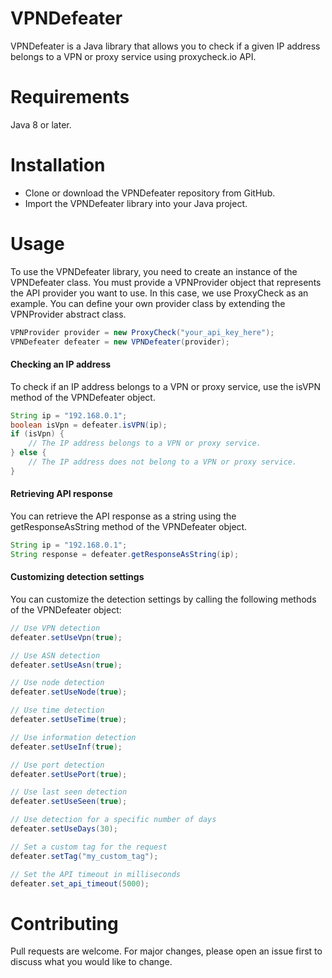# VPNDefeater
VPNDefeater is a Java library that allows you to check if a given IP address belongs to a VPN or proxy service using proxycheck.io API.

# Requirements
Java 8 or later.
# Installation
- Clone or download the VPNDefeater repository from GitHub.
- Import the VPNDefeater library into your Java project.
# Usage
To use the VPNDefeater library, you need to create an instance of the VPNDefeater class. 
You must provide a VPNProvider object that represents the API provider you want to use. In this case, we use ProxyCheck as an example. You can define your own provider class by extending the VPNProvider abstract class.

```java
VPNProvider provider = new ProxyCheck("your_api_key_here");
VPNDefeater defeater = new VPNDefeater(provider);
```
#### Checking an IP address
To check if an IP address belongs to a VPN or proxy service, use the isVPN method of the VPNDefeater object.

```java
String ip = "192.168.0.1";
boolean isVpn = defeater.isVPN(ip);
if (isVpn) {
    // The IP address belongs to a VPN or proxy service.
} else {
    // The IP address does not belong to a VPN or proxy service.
}
```
#### Retrieving API response
You can retrieve the API response as a string using the getResponseAsString method of the VPNDefeater object.

```java
String ip = "192.168.0.1";
String response = defeater.getResponseAsString(ip);
```
#### Customizing detection settings
You can customize the detection settings by calling the following methods of the VPNDefeater object:

```java
// Use VPN detection
defeater.setUseVpn(true);

// Use ASN detection
defeater.setUseAsn(true);

// Use node detection
defeater.setUseNode(true);

// Use time detection
defeater.setUseTime(true);

// Use information detection
defeater.setUseInf(true);

// Use port detection
defeater.setUsePort(true);

// Use last seen detection
defeater.setUseSeen(true);

// Use detection for a specific number of days
defeater.setUseDays(30);

// Set a custom tag for the request
defeater.setTag("my_custom_tag");

// Set the API timeout in milliseconds
defeater.set_api_timeout(5000);
```
# Contributing
Pull requests are welcome. For major changes, please open an issue first to discuss what you would like to change.
